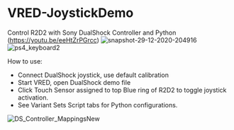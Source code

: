 # VRED-JoystickDemo
Control R2D2 with Sony DualShock Controller and Python (https://youtu.be/eeHtZrPGrcc)
![snapshot-29-12-2020-204916](https://user-images.githubusercontent.com/39199224/103324939-65598180-4a17-11eb-8c43-eec99798ca54.png)
![ps4_keyboard2](https://user-images.githubusercontent.com/39199224/103419586-b1b0d880-4b61-11eb-981f-d6dc82a7e41f.png)

How to use:
- Connect DualShock joystick, use default calibration
- Start VRED, open DualShock demo file
- Click Touch Sensor assigned to top Blue ring of R2D2 to toggle joystick activation.
- See Variant Sets Script tabs for Python configurations.

![DS_Controller_MappingsNew](https://user-images.githubusercontent.com/39199224/103419123-af4d7f00-4b5f-11eb-9c1b-ccd64c92c05c.png)
